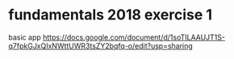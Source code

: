 # fundamentals 2018 exercise 1
basic app
https://docs.google.com/document/d/1soTILAAUJT1S-q7fpkGJxQIxNWttUWR3tsZY2bqfq-o/edit?usp=sharing